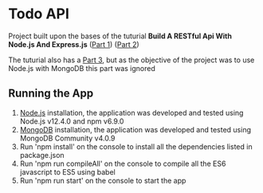 <h1>Todo API</h1>
<p>
  Project built upon the bases of the tuturial <b>Build A RESTful Api With Node.js And Express.js</b> 
  (<a href="https://medium.com/@purposenigeria/build-a-restful-api-with-node-js-and-express-js-d7e59c7a3dfb">Part 1</a>) 
  (<a href="https://medium.com/@purposenigeria/build-a-restful-api-with-node-js-and-express-js-part-two-3d7a82b8e00">Part 2</a>)
</p>
<p>
  The tuturial also has a <a href="https://medium.com/@purposenigeria/using-postgresql-and-sequelize-to-persist-our-data-c86854a3c6ac">Part 3</a>,
  but as the objective of the project was to use Node.js with MongoDB this part was ignored
</p>

<h2>Running the App</h2>
<ol>
  <li>
    <a href="https://nodejs.org/en/download/">Node.js</a> installation, the application was developed and tested using Node.js v12.4.0 and npm v6.9.0
  </li>
  <li>
    <a href="https://www.mongodb.com/download-center/community">MongoDB</a> installation, the application was developed and tested using MongoDB Community v4.0.9
  </li>
  <li>
    Run 'npm install' on the console to install all the dependencies listed in package.json
  </li>
  <li>
    Run 'npm run compileAll' on the console to compile all the ES6 javascript to ES5 using babel
  </li>
  <li>
    Run 'npm run start' on the console to start the app
  </li>
</ol>
